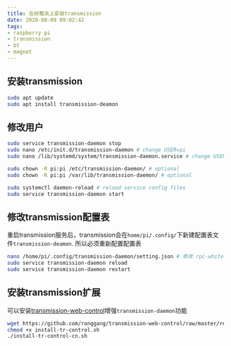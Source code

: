 ```yaml
---
title: 在树莓派上安装transmission
date: 2020-08-09 09:02:42
tags:
- raspberry pi
- transmission
- bt
- magnet
---
```


## 安装transmission

``` bash
sudo apt update
sudo apt install transmission-deamon
```

## 修改用户

``` bash
sudo service transmission-daemon stop
sudo nano /etc/init.d/transmission-daemon # change USER=pi
sudo nano /lib/systemd/system/transmission-daemon.service # change USER=pi

sudo chown -R pi:pi /etc/transmission-daemon/ # optional
sudo chown -R pi:pi /var/lib/transmission-daemon/ # optional

sudo systemctl daemon-reload # reload service config files
sudo service transmission-daemon start
```

## 修改transmission配置表

重启transmission服务后，transmission会在`home/pi/.config/`下新建配置表文件`transmission-deamon`. 所以必须重新配置配置表

``` bash
nano /home/pi/.config/transmission-daemon/setting.json # 修改 rpc-whitelist-enable: false
sudo service transmission-daemon reload
sudo service transmission-daemon restart
```

## 安装transmission扩展

可以安装[transmission-web-control](https://github.com/ronggang/transmission-web-control)增强`transmission-daemon`功能

``` bash
wget https://github.com/ronggang/transmission-web-control/raw/master/release/install-tr-control.sh
chmod +x install-tr-control.sh
./install-tr-control-cn.sh
```

